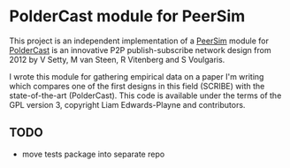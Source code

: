 # PolderCast module for PeerSim
This project is an independent implementation of a [PeerSim](http://peersim.sourceforge.net) module for [PolderCast](http://acropolis.cs.vu.nl/~spyros/www/papers/PolderCast.pdf) is an innovative P2P publish-subscribe network design from 2012 by V Setty, M van Steen, R Vitenberg and S Voulgaris.

I wrote this module for gathering empirical data on a paper I'm writing which compares one of the first designs in this field (SCRIBE) with the state-of-the-art (PolderCast). This code is available under the terms of the GPL version 3, copyright Liam Edwards-Playne and contributors.

## TODO
 - move tests package into separate repo